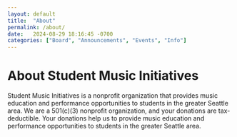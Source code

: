 ```yaml
---
layout: default
title:  "About"
permalink: /about/
date:   2024-08-29 18:16:45 -0700
categories: ["Board", "Announcements", "Events", "Info"]
---
```


# About Student Music Initiatives

Student Music Initiatives is a nonprofit organization that provides music education and performance opportunities to students in the greater Seattle area. We are a 501(c)(3) nonprofit organization, and your donations are tax-deductible. Your donations help us to provide music education and performance opportunities to students in the greater Seattle area.


